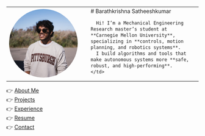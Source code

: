 <table>
  <tr>
    <td width="200">
      <img src="assets/img/profile_picture.jpg" alt="Barath Profile Picture" width="180" style="border-radius:50%;"/>
    </td>
    <td>
      # Barathkrishna Satheeshkumar  

      Hi! I’m a Mechanical Engineering Research master’s student at **Carnegie Mellon University**, specializing in **controls, motion planning, and robotics systems**.  
      I build algorithms and tools that make autonomous systems more **safe, robust, and high-performing**.
    </td>
  </tr>
</table>

👉 [About Me](about.md)  
👉 [Projects](projects.md)  
👉 [Experience](experience.md)  
👉 [Resume](resume.md)  
👉 [Contact](contact.md)  
